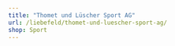 ```yaml
---
title: "Thomet und Lüscher Sport AG"
url: /liebefeld/thomet-und-luescher-sport-ag/
shop: Sport
---
```

